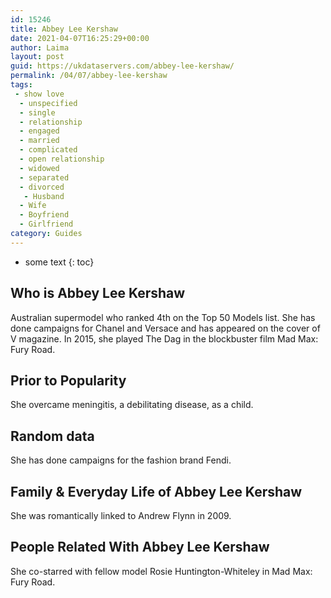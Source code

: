 ```yaml
---
id: 15246
title: Abbey Lee Kershaw
date: 2021-04-07T16:25:29+00:00
author: Laima
layout: post
guid: https://ukdataservers.com/abbey-lee-kershaw/
permalink: /04/07/abbey-lee-kershaw
tags:
 - show love
  - unspecified
  - single
  - relationship
  - engaged
  - married
  - complicated
  - open relationship
  - widowed
  - separated
  - divorced
   - Husband
  - Wife
  - Boyfriend
  - Girlfriend
category: Guides
---
```


* some text
{: toc}


## Who is Abbey Lee Kershaw
                  
                  
                  
Australian supermodel who ranked 4th on the Top 50 Models list. She has done campaigns for Chanel and Versace and has appeared on the cover of V magazine. In 2015, she played The Dag in the blockbuster film Mad Max: Fury Road.
                  
              
            
              
            
                
                
                
## Prior to Popularity
                  
                  
                  
She overcame meningitis, a debilitating disease, as a child.
                  
              
            
              
            
                
                
                
## Random data
                  
                  
                  
She has done campaigns for the fashion brand Fendi.
                  
              
            
              
            
                
                
                
## Family & Everyday Life of Abbey Lee Kershaw
                  
                  
                  
She was romantically linked to Andrew Flynn in 2009.
                  
              
            
              
            
                
                
                
## People Related With Abbey Lee Kershaw
                  
                  
                  
She co-starred with fellow model Rosie Huntington-Whiteley in Mad Max: Fury Road.
                  
              
            
              
            
                
              
            
              
              
            
            
              
            
          
          
          